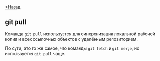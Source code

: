 [<Назад](readme.md)
## git pull

Команда `git pull` используется для синхронизации локальной рабочей копии и всех ссылочных объектов с удалённым репозиторием. 

По сути, это то же самое, что команды `git fetch` и `git merge`, но используется `git pull` чаще.